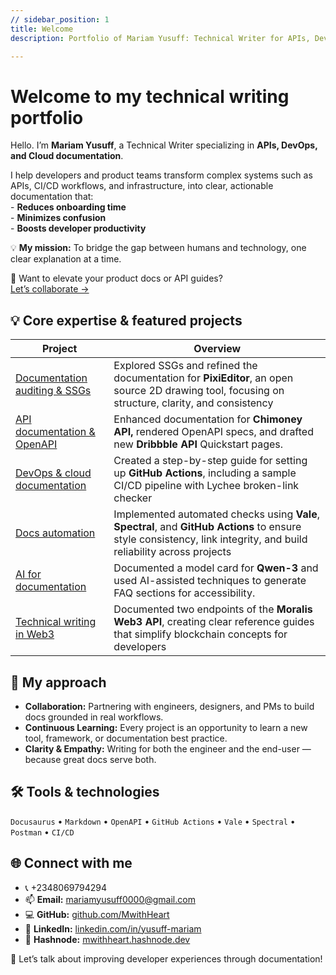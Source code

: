 ```yaml
---
// sidebar_position: 1
title: Welcome
description: Portfolio of Mariam Yusuff: Technical Writer for APIs, DevOps, and Cloud Documentation.

---
```

# Welcome to my technical writing portfolio

Hello. I’m **Mariam Yusuff**, a Technical Writer specializing in **APIs, DevOps, and Cloud documentation**.  

I help developers and product teams transform complex systems such as APIs, CI/CD workflows, and infrastructure, into clear, actionable documentation that:  
    - **Reduces onboarding time**  
    - **Minimizes confusion**  
    - **Boosts developer productivity**  

💡 **My mission:** To bridge the gap between humans and technology, one clear explanation at a time.

🚀 Want to elevate your product docs or API guides?   
[Let’s collaborate →](mailto:mariamyusuff0000@gmail.com)


## 💡 Core expertise & featured projects
| Project | Overview |
| ------- | -------- |
| [Documentation auditing & SSGs](./documentation-tooling/intro.mdx) | Explored SSGs and refined the documentation for **PixiEditor**, an open source 2D drawing tool, focusing on structure, clarity, and consistency |
| [API documentation & OpenAPI](./api-documentation/intro) | Enhanced documentation for **Chimoney API,** rendered OpenAPI specs, and drafted new **Dribbble API** Quickstart pages. | 
| [DevOps & cloud documentation](./devops-cloud-documentation/intro) | Created a step-by-step guide for setting up **GitHub Actions**, including a sample CI/CD pipeline with Lychee broken-link checker |
| [Docs automation](./docs-automation/intro) | Implemented automated checks using **Vale**, **Spectral**, and **GitHub Actions** to ensure style consistency, link integrity, and build reliability across projects |
| [AI for documentation](./ai-documentation/intro) | Documented a model card for **Qwen-3** and used AI-assisted techniques to generate FAQ sections for accessibility. |
| [Technical writing in Web3](./web3-documentation/api-intro) | Documented two endpoints of the **Moralis Web3 API**, creating clear reference guides that simplify blockchain concepts for developers |


## 🧩 My approach  
- **Collaboration:** Partnering with engineers, designers, and PMs to build docs grounded in real workflows.  
- **Continuous Learning:**  Every project is an opportunity to learn a new tool, framework, or documentation best practice.
- **Clarity & Empathy:** Writing for both the engineer and the end-user — because great docs serve both.


## 🛠️ Tools & technologies
`Docusaurus` • `Markdown` • `OpenAPI` • `GitHub Actions` • `Vale` • `Spectral` • `Postman` • `CI/CD` 


## 🌐 Connect with me
- 📞 +2348069794294
- 📫 **Email:** [mariamyusuff0000@gmail.com](mailto:mariamyusuff0000@gmail.com)  
- 💻 **GitHub:** [github.com/MwithHeart](https://github.com/MwithHeart/writetech-accelerator-portfolio-mariam)  
- 💼 **LinkedIn:** [linkedin.com/in/yusuff-mariam](https://linkedin.com/in/yusuff-mariam)  
- 📝 **Hashnode:** [mwithheart.hashnode.dev](https://mwithheart.hashnode.dev)  

💬 Let’s talk about improving developer experiences through documentation!

